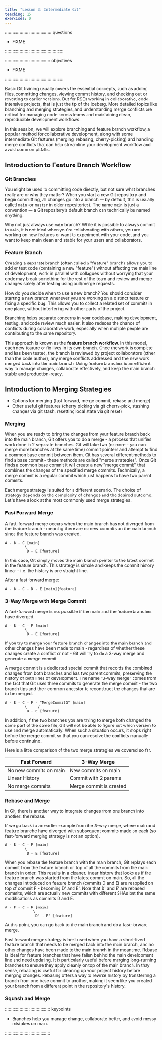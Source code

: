 ```yaml
---
title: "Lesson 3: Intermediate Git"
teaching: 15
exercises: 0
---
```


:::::::::::::::::::::::::::::::::::::: questions 

- FIXME

::::::::::::::::::::::::::::::::::::::::::::::::

::::::::::::::::::::::::::::::::::::: objectives

- FIXME

::::::::::::::::::::::::::::::::::::::::::::::::


Basic Git training usually covers the essential concepts, such as adding files, committing changes, viewing commit history, and checking out or reverting to earlier versions. 
But for RSEs working in collaborative, code-intensive projects, that is just the tip of the iceberg. 
More detailed topics like branching and merging strategies, and understanding merge conflicts are critical for managing code across teams and maintaining clean, reproducible development workflows.

In this session, we will explore branching and feature branch workflow, a popular method for collaborative development, along with some intermediate Git features (merging, rebasing, cherry-picking) 
and handling merge conflicts that can help streamline your development workflow and avoid common pitfalls.

## Introduction to Feature Branch Workflow

### Git Branches

You might be used to committing code directly, but not sure what branches really are or why they matter? 
When you start a new Git repository and begin committing, all changes go into a branch — by default, this is usually called `main` (or `master` in older repositories).
The name `main` is just a convention — a Git repository’s default branch can technically be named anything.

Why not just always use `main` branch? While it is possible to always commit to `main`, it is not ideal when you're collaborating with others, you are working on new features or want 
to experiment with your code, and you want to keep main clean and stable for your users and collaborators.

### Feature Branch

Creating a separate branch (often called a "feature" branch) allows you to add or test code (containing a new "feature") without affecting the main line of development, work in parallel with collagues without worrying that
your code may break something for the rest of the team and review and merge changes safely after testing using pull/merge requests.

How do you decide when to use a new branch? You should consider starting a new branch whenever you are working on a distinct feature or fixing a specific bug. 
This allows you to collect a related set of commits in one place, without interfering with other parts of the project.

Branching helps separate concerns in your codebase, making development, testing, and code review much easier. It also reduces the chance of conflicts during collaborative work, especially when multiple people are contributing to the same repository.

This approach is known as the **feature branch workflow**. In this model, each new feature or fix lives in its own branch. Once the work is complete and has been tested, the branch is reviewed 
by project collaborators (other than the code author), any merge conflicts addressed and the new work merged back into the main branch.
Using feature branches is an efficient way to manage changes, collaborate effectively, and keep the main branch stable and production-ready.

## Introduction to Merging Strategies

- Options for merging (fast forward, merge commit, rebase and merge)
- Other useful git features (cherry picking via git cherry-pick, stashing changes via git stash, resetting local state via git reset)

### Merging

When you are ready to bring the changes from your feature branch back into the main branch, Git offers you to do a merge - a process that unifies work done in 2 separate branches. 
Git will take two (or more - you can merge more branches at the same time) commit pointers and attempt to find a common base commit between them. 
Git has several different methods to find a base commit - these methods are called "merge strategies". Once Git finds a common base commit it will create a new "merge commit" that combines the changes of the specified merge commits. Technically, a merge commit is a regular commit which just happens to have two parent commits.

Each merge strategy is suited for a different scenario. The choice of strategy depends on the complexity of changes and the desired outcome. Let's have a look at the most commonly used merge strategies.

### Fast Forward Merge

A fast-forward merge occurs when the main branch has not diverged from the feature branch - meaning there are no new commits on the main branch since the feature branch was created. 

```text
A - B - C [main]
         \
          D - E [feature]
```

In this case, Git simply moves the main branch pointer to the latest commit in the feature branch. This strategy is simple and keeps the commit history linear - i.e. the history is one straight line.

After a fast forward merge:

```text
A - B - C - D - E [main][feature]
```

### 3-Way Merge with Merge Commit

A fast-forward merge is not possible if the main and the feature branches have diverged. 

```text
A - B - C - F [main]
         \
          D - E [feature]
```

If you try to merge your feature branch changes into the main branch and other changes have been made to main - regardless of whether these changes create a conflict or not - Git will try to do a 3-way merge and generate a merge commit. 

A merge commit is a dedicated special commit that records the combined changes from both branches and has two parent commits, preserving the history of both lines of development. The name "3-way merge" comes from the fact that Git uses three commits to generate the merge commit - the two branch tips and their common ancestor to reconstruct the changes that are to be merged.

```text
A - B - C - F - "MergeCommitG" [main]
         \     /
          D - E [feature]
```

In addition, if the two branches you are trying to merge both changed the same part of the same file, Git will not be able to figure out which version to use and merge automatically.
When such a situation occurs, it stops right before the merge commit so that you can resolve the conflicts manually before continuing.

Here is a little comparison of the two merge strategies we covered so far.

| Fast Forward      | 3-Way Merge |
| ----------------------- | ----------------------|
| No new commits on main  |  New commits on main  |
| Linear History          | Commit with 2 parents   |
| No merge commits        | Merge commit is created |

 	
### Rebase and Merge

In Git, there is another way to integrate changes from one branch into another: the rebase.

If we go back to an earlier example from the 3-way merge, where main and feature branche have diverged with subsequent commits made on each (so fast-forward merging strategy is not an option).

```text
A - B - C - F [main]
         \
          D - E [feature]
```

When you rebase the feature branch with the main branch, Git replays each commit from the feature branch on top of all the commits from the main branch in order. This results in a cleaner, linear history that looks as if the feature branch was started from the latest commit on main. So, all the changes introduced on feature branch (commits D and E) are reapplied on top of commit F - becoming D' and E'. Note that D' and E' are rebased commits, which are actually new commits with different SHAs but the same modifications as commits D and E.


```text
A - B - C - F [main]
             \
              D' - E' [feature]
```

At this point, you can go back to the main branch and do a fast-forward merge.

Fast forward merge strategy is best used when you have a short-lived feature branch that needs to be merged back into the main branch, and no other changes have been made to the main branch in the meantime.
Rebase is ideal for feature branches that have fallen behind the main development line and need updating. It is particularly useful before merging long-running branches to ensure they apply cleanly on top of the main branch.
In thay sense, rebasing is useful for cleaning up your project history before merging changes. Rebasing offers a way to rewrite history by transferring a branch from one base commit to another, making it seem like you created your branch from a different point in the repository's history.

### Squash and Merge


::::::::::::::::::::::::::::::::::::: keypoints

- Branches help you manage change, collaborate better, and avoid messy mistakes on main.

:::::::::::::::::::::::::::::::::::::
